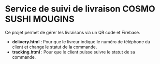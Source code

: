 # Service de suivi de livraison COSMO SUSHI MOUGINS

Ce projet permet de gérer les livraisons via un QR code et Firebase.
- **delivery.html** : Pour que le livreur indique le numéro de téléphone du client et change le statut de la commande.
- **tracking.html** : Pour que le client puisse suivre le statut de sa commande.

